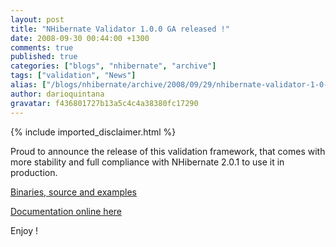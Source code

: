 ```yaml
---
layout: post
title: "NHibernate Validator 1.0.0 GA released !"
date: 2008-09-30 00:44:00 +1300
comments: true
published: true
categories: ["blogs", "nhibernate", "archive"]
tags: ["validation", "News"]
alias: ["/blogs/nhibernate/archive/2008/09/29/nhibernate-validator-1-0-0-ga-released.aspx"]
author: darioquintana
gravatar: f436801727b13a5c4c4a38380fc17290
---
```

{% include imported_disclaimer.html %}
<p>Proud to announce the release of this validation framework, that comes with more stability and full compliance with NHibernate 2.0.1 to use it in production.</p>
<p><a href="http://sourceforge.net/project/showfiles.php?group_id=216446&amp;package_id=275108">Binaries, source and examples</a></p>
<p><a href="/wikis/validator10/default.aspx">Documentation online here</a></p>
<p>Enjoy !</p>

